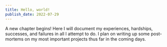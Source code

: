 ```yaml
---
title: Hello, world!
publish_date: 2022-07-29
---
```


A new chapter begins! Here I will document my experiences, hardships, successes, and failures in all I attempt to do. I plan on writing up some post-mortems on my most important projects thus far in the coming days.
